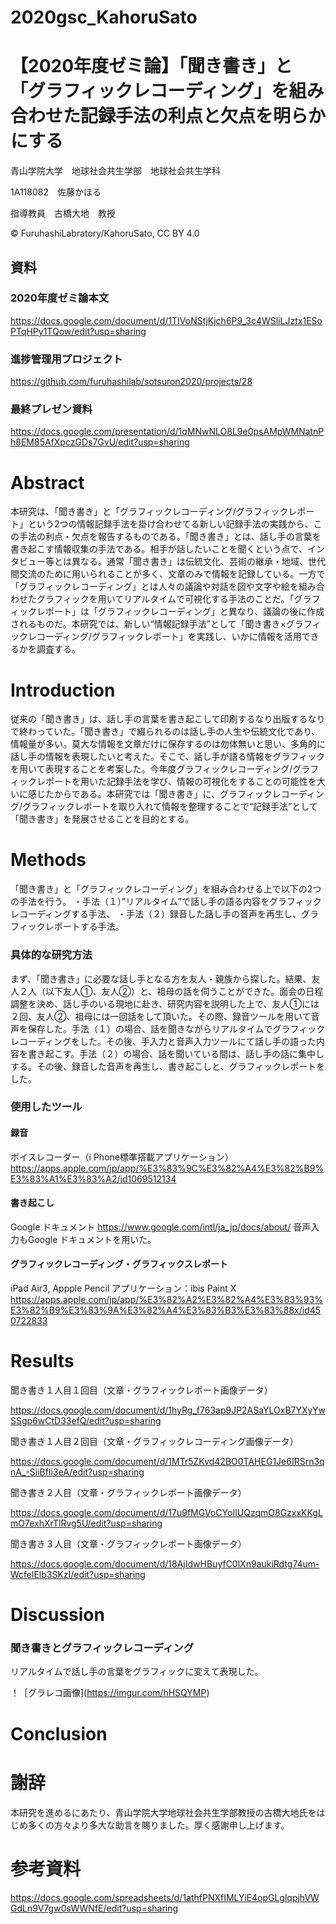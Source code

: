 # 2020gsc_KahoruSato
# 【2020年度ゼミ論】「聞き書き」と「グラフィックレコーディング」を組み合わせた記録手法の利点と欠点を明らかにする
青山学院大学　地球社会共生学部　地球社会共生学科

1A118082　佐藤かほる

指導教員　古橋大地　教授

© FuruhashiLabratory/KahoruSato, CC BY 4.0

## 資料

### 2020年度ゼミ論本文

https://docs.google.com/document/d/1TIVoNStjKjch6P9_3c4WSliLJztx1ESoPTqHPy1TQow/edit?usp=sharing

### 進捗管理用プロジェクト

https://github.com/furuhashilab/sotsuron2020/projects/28

### 最終プレゼン資料

https://docs.google.com/presentation/d/1qMNwNLO8L9e0psAMpWMNatnPh8EM85AfXpczGDs7GvU/edit?usp=sharing


# Abstract
本研究は、「聞き書き」と「グラフィックレコーディング/グラフィックレポート」という2つの情報記録手法を掛け合わせてる新しい記録手法の実践から、この手法の利点・欠点を報告するものである。「聞き書き」とは、話し手の言葉を書き起こす情報収集の手法である。相手が話したいことを聞くという点で、インタビュー等とは異なる。通常「聞き書き」は伝統文化、芸術の継承・地域、世代間交流のために用いられることが多く、文章のみで情報を記録している。一方で「グラフィックレコーディング」とは人々の議論や対話を図や文字や絵を組み合わせたグラフィックを用いてリアルタイムで可視化する手法のことだ。「グラフィックレポート」は「グラフィックレコーディング」と異なり、議論の後に作成されるものだ。本研究では、新しい“情報記録手法”として「聞き書き×グラフィックレコーディング/グラフィックレポート」を実践し、いかに情報を活用できるかを調査する。

# Introduction
従来の「聞き書き」は、話し手の言葉を書き起こして印刷するなり出版するなりで終わっていた。「聞き書き」で綴られるのは話し手の人生や伝統文化であり、情報量が多い。莫大な情報を文章だけに保存するのは勿体無いと思い、多角的に話し手の情報を表現したいと考えた。そこで、話し手が語る情報をグラフィックを用いて表現することを考案した。今年度グラフィックレコーディング/グラフィックレポートを用いた記録手法を学び、情報の可視化をすることの可能性を大いに感じたからである。本研究では「聞き書き」に、グラフィックレコーディング/グラフィックレポートを取り入れて情報を整理することで“記録手法”として「聞き書き」を発展させることを目的とする。


# Methods
「聞き書き」と「グラフィックレコーディング」を組み合わせる上で以下の2つの手法を行う。
・手法（１）”リアルタイム”で話し手の語る内容をグラフィックレコーディングする手法、
・手法（２）録音した話し手の音声を再生し、グラフィックレポートする手法。

### 具体的な研究方法
まず、「聞き書き」に必要な話し手となる方を友人・親族から探した。結果、友人２人（以下友人①、友人②）と、祖母の話を伺うことができた。面会の日程調整を決め、話し手のいる現地に赴き、研究内容を説明した上で、友人①には２回、友人②、祖母には一回話をして頂いた。その際、録音ツールを用いて音声を保存した。手法（１）の場合、話を聞きながらリアルタイムでグラフィックレコーディングをした。その後、手入力と音声入力ツールにて話し手の語った内容を書き起こす。手法（２）の場合、話を聞いている間は、話し手の話に集中しする。その後、録音した音声を再生し、書き起こしと、グラフィックレポートをした。

### 使用したツール

#### 録音
ボイスレコーダー（i Phone標準搭載アプリケーション）
https://apps.apple.com/jp/app/%E3%83%9C%E3%82%A4%E3%82%B9%E3%83%A1%E3%83%A2/id1069512134

#### 書き起こし
Google ドキュメント
https://www.google.com/intl/ja_jp/docs/about/
音声入力もGoogle ドキュメントを用いた。

#### グラフィックレコーディング・グラフィックスレポート
iPad Air3, Appple Pencil
アプリケーション：ibis Paint X 
https://apps.apple.com/jp/app/%E3%82%A2%E3%82%A4%E3%83%93%E3%82%B9%E3%83%9A%E3%82%A4%E3%83%B3%E3%83%88x/id450722833


# Results
聞き書き１人目１回目（文章・グラフィックレポート画像データ）

https://docs.google.com/document/d/1hyRg_f763ap9JP2ASaYLOxB7YXyYwSSgp6wCtD33efQ/edit?usp=sharing

聞き書き１人目２回目（文章・グラフィックレコーディング画像データ）

https://docs.google.com/document/d/1MTr5ZKvd42BO0TAHEG1Je6IRSrn3qnA_-SiiBfIi3eA/edit?usp=sharing

聞き書き２人目（文章・グラフィックレポート画像データ）

https://docs.google.com/document/d/17u9fMGVoCYoIIUQzqmO8GzxxKKgLmO7exhXrTlRvg5U/edit?usp=sharing

聞き書き３人目（文章・グラフィックレポート画像データ）

https://docs.google.com/document/d/18AjIdwHBuyfC0lXn9aukiRdtg74um-WcfelElb3SKzI/edit?usp=sharing

# Discussion

### 聞き書きとグラフィックレコーディング
リアルタイムで話し手の言葉をグラフィックに変えて表現した。


！［グラレコ画像](https://imgur.com/hHSQYMP)

# Conclusion

# 謝辞
本研究を進めるにあたり、青山学院大学地球社会共生学部教授の古橋大地氏をはじめ多くの方々より多大な助言を賜りました。厚く感謝申し上げます。

# 参考資料
https://docs.google.com/spreadsheets/d/1athfPNXfIMLYiE4opGLglqpjhVWGdLn9V7gw0sWWNfE/edit?usp=sharing
